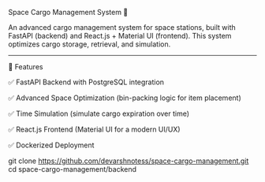 Space Cargo Management System 🚀

An advanced cargo management system for space stations, built with FastAPI (backend) and React.js + Material UI (frontend). This system optimizes cargo storage, retrieval, and simulation.


---

📌 Features

✅ FastAPI Backend with PostgreSQL integration

✅ Advanced Space Optimization (bin-packing logic for item placement)

✅ Time Simulation (simulate cargo expiration over time)

✅ React.js Frontend (Material UI for a modern UI/UX)

✅ Dockerized Deployment

git clone https://github.com/devarshnotess/space-cargo-management.git
cd space-cargo-management/backend
